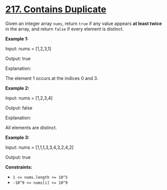 # [217. Contains Duplicate](https://leetcode.com/problems/contains-duplicate/description/)

Given an integer array `nums`, return `true` if any value appears **at least twice**  in the array, and return `false` if every element is distinct.

**Example 1:** 

<div class="example-block">
Input: nums = [1,2,3,1]

Output: true

Explanation:

The element 1 occurs at the indices 0 and 3.

**Example 2:** 

<div class="example-block">
Input: nums = [1,2,3,4]

Output: false

Explanation:

All elements are distinct.

**Example 3:** 

<div class="example-block">
Input: nums = [1,1,1,3,3,4,3,2,4,2]

Output: true

**Constraints:** 

- `1 <= nums.length <= 10^5`
- `-10^9 <= nums[i] <= 10^9`